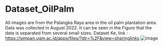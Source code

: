 # Dataset_OilPalm
All images are from the Palangka Raya area in the oil palm plantation area. Data was collected in August 2022. It can be seen 
in the Figure that the data is separated from several small sizes.
Dataset Ke,  link : https://simpan.ugm.ac.id/apps/files/?dir=%2F&view=sharinglinks
![image](https://github.com/maurawidyaningsih/Dataset_OilPalm/assets/139546451/9009f47b-6197-453c-a99a-87163617c235)


